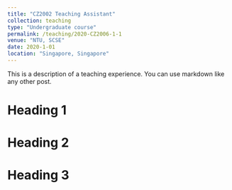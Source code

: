 ```yaml
---
title: "CZ2002 Teaching Assistant"
collection: teaching
type: "Undergraduate course"
permalink: /teaching/2020-CZ2006-1-1
venue: "NTU, SCSE"
date: 2020-1-01
location: "Singapore, Singapore"
---
```


This is a description of a teaching experience. You can use markdown like any other post.

Heading 1
======

Heading 2
======

Heading 3
======